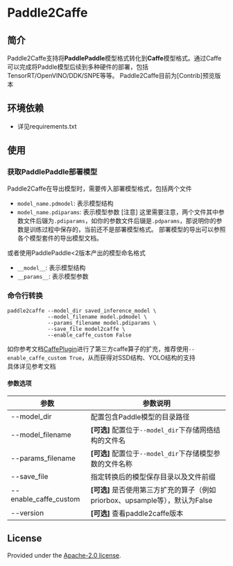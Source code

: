 # Paddle2Caffe

## 简介

Paddle2Caffe支持将**PaddlePaddle**模型格式转化到**Caffe**模型格式。通过Caffe可以完成将Paddle模型后续到多种硬件的部署，包括TensorRT/OpenVINO/DDK/SNPE等等。
Paddle2Caffe目前为[Contrib]预览版本

## 环境依赖

- 详见requirements.txt

## 使用

### 获取PaddlePaddle部署模型

Paddle2Caffe在导出模型时，需要传入部署模型格式，包括两个文件
- `model_name.pdmodel`: 表示模型结构
- `model_name.pdiparams`: 表示模型参数
  [注意] 这里需要注意，两个文件其中参数文件后辍为`.pdiparams`，如你的参数文件后辍是`.pdparams`，那说明你的参数是训练过程中保存的，当前还不是部署模型格式。 部署模型的导出可以参照各个模型套件的导出模型文档。

或者使用PaddlePaddle<2版本产出的模型命名格式
- `__model__`: 表示模型结构
- `__params__`: 表示模型参数

### 命令行转换

```
paddle2caffe --model_dir saved_inference_model \
             --model_filename model.pdmodel \
             --params_filename model.pdiparams \
             --save_file model2caffe \
             --enable_caffe_custom False
```
如你参考文档[CaffePlugin](CaffePlugin.md)进行了第三方caffe算子的扩充，推荐使用`--enable_caffe_custom True`，从而获得对SSD结构、YOLO结构的支持  
具体详见参考文档


#### 参数选项
| 参数 |参数说明 |
|----------|--------------|
|--model_dir | 配置包含Paddle模型的目录路径|
|--model_filename |**[可选]** 配置位于`--model_dir`下存储网络结构的文件名|
|--params_filename |**[可选]** 配置位于`--model_dir`下存储模型参数的文件名称|
|--save_file | 指定转换后的模型保存目录以及文件前缀 |
|--enable_caffe_custom | **[可选]** 是否使用第三方扩充的算子（例如priorbox、upsample等），默认为False |
|--version |**[可选]** 查看paddle2caffe版本 |


## License
Provided under the [Apache-2.0 license](https://github.com/PaddlePaddle/paddle-onnx/blob/develop/LICENSE).
